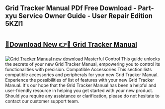## Grid Tracker Manual PDf Free Download - Part-xyu Service Owner Guide - User Repair Edition 5KZl1

# <h2><a href="http://bc28528.oget.top/?id=Grid+Tracker+Manual">🔗Download New 👉🔴 Grid Tracker Manual</a></h2>

[![Grid Tracker Manual new download](https://i.imgur.com/5g1atiW.png)](http://bc28528.oget.top/?id=Grid+Tracker+Manual)
Masterful Control This guide unlocks the secrets of your new Grid Tracker Manual, empowering you to control its functionalities with precision. Compatible Accessories This section lists compatible accessories and peripherals for your new Grid Tracker Manual. Experience the possibilities of list of features with your new Grid Tracker Manual. It's our hope that the Grid Tracker Manual has been a helpful and user-friendly resource in helping you get started with your new product. Should you require any assistance or clarification, please do not hesitate to contact our customer support team.
